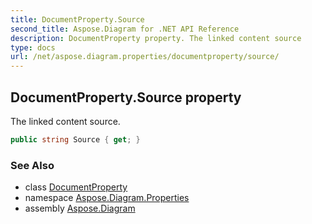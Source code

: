 ```yaml
---
title: DocumentProperty.Source
second_title: Aspose.Diagram for .NET API Reference
description: DocumentProperty property. The linked content source
type: docs
url: /net/aspose.diagram.properties/documentproperty/source/
---
```

## DocumentProperty.Source property

The linked content source.

```csharp
public string Source { get; }
```

### See Also

* class [DocumentProperty](../)
* namespace [Aspose.Diagram.Properties](../../documentproperty/)
* assembly [Aspose.Diagram](../../../)


